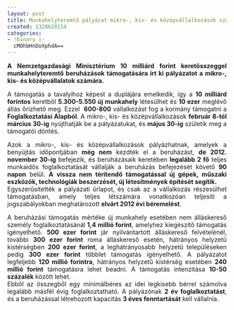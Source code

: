 ```yaml
---
layout: post
title: Munkahelyteremtő pályázat mikro-, kis- és középvállalkozások számára
created: 1328628154
categories:
- !binary |-
  cMOhbHnDoXphdA==
---
```

<p style="text-align: justify;"><strong>A Nemzetgazdasági Minisztérium 10 milliárd forint keretösszeggel munkahelyteremtő beruházások támogatására írt ki pályázatot a mikro-, kis- és középvállalatok számára.</strong></p><p style="text-align: justify;">A támogatás a tavalyihoz képest a duplájára emelkedik, így a <strong>10 milliárd forintos</strong> keretből <strong>5.300-5.550 új munkahely</strong> létesülhet és <strong>10 ezer</strong> meglévő állás őrizhető meg. Ezzel&nbsp; <strong>600-800</strong> vállalkozást fog a kormány támogatni a <strong>Foglalkoztatási Alapból</strong>. A mikro-, kis- és középvállalkozások <strong>február 8-tól március 30-ig</strong> nyújthatják be a pályázatukat, és <strong>május 30-ig</strong> születik meg a támogatói döntés.</p><p style="text-align: justify;">Azok a mikro-, kis- és középvállalkozások pályázhatnak, amelyek a benyújtás időpontjában <strong>még nem</strong> kezdték el a beruházást, <strong>de 2012. november 30-ig</strong> befejezik, és beruházásaik keretében <strong>legalább 2 fő</strong> teljes munkaidős foglalkoztatását vállalják a beruházás befejezését követő <strong>90 napon</strong> belül. <strong>A vissza nem térítendő támogatással új gépek, műszaki eszközök, technológiák beszerzését, új létesítmények építését segítik.</strong><br>Egyszerűsítették a pályázati űrlapot, és csak az a vállalkozás részesülhet támogatásban, amely teljes létszámára vonatkozóan teljesíti a jogszabályokban meghatározott <strong>elvárt 2012 évi béremelést</strong>.</p><p style="text-align: justify;">A beruházási támogatás mértéke új munkahely esetében nem álláskereső személy foglalkoztatásánál <strong>1,4 millió forint</strong>, amelyhez kiegészítő támogatás igényelhető. <strong>500 ezer forint</strong> jár nyilvántartott álláskereső felvételénél, további <strong>300 ezer forint</strong> roma álláskereső esetén, hátrányos helyzetű kistérségben <strong>200 ezer forint</strong>, a leghátrányosabb helyzetű településeken pedig <strong>300 ezer forint</strong> többlet támogatás igényelhető. A pályázatot legfeljebb <strong>120 millió forintra</strong>, hátrányos helyzetű kistérség esetében <strong>240 millió forint</strong> támogatásra lehet beadni. A támogatás intenzitása <strong>10-50 százalék</strong> között lehet.<br>Ebből az összegből egy minimálbéres az idei legkisebb bérrel számolva legalább másfél évig foglalkoztatható. A pályázónak <strong>2 év foglalkoztatást</strong>, és a beruházással létrehozott kapacitás <strong>3 éves fenntartását</strong> kell vállalnia.</p>
